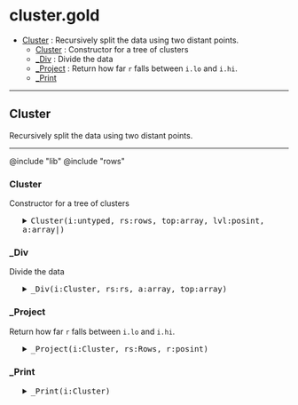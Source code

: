 #  cluster.gold
  - [Cluster](#cluster) : Recursively split the data using two distant points.
    - [Cluster](#cluster) : Constructor for a tree of clusters
    - [_Div](#_div) : Divide the data 
    - [_Project](#_project) : Return how far `r` falls between `i.lo` and `i.hi`. 
    - [_Print](#_print)


-----------------------------------------------------------

## Cluster
Recursively split the data using two distant points.

-----------------------------------------------------------

@include "lib"
@include "rows"

### Cluster
Constructor for a tree of clusters

<ul><details><summary><tt>Cluster(i:untyped, rs:rows, top:array, lvl:posint, a:array|)</tt></summary>

```awk
function Cluster(i:untyped,rs:rows,top:array,lvl:posint,a:array|) {
  Object(i)
  i.is = "Cluster"
  i.enough=16
  i.lvl = lvl ? lvl : 0
  i.c = i.lo = i.hi = i.mid = ""
  has(i,"leaves")
  has(i,"upper")
  has(i,"lower") 
  if ( lvl>0)
    _Div(i,rs,a,top)
  else {
    _Div(i,rs,rs.rows, i.leaves) }}
```

</details></ul>

### _Div
Divide the data 

<ul><details><summary><tt>_Div(i:Cluster, rs:rs, a:array, top:array)</tt></summary>

```awk
function _Div(i:Cluster,rs:rs,a:array,top:array,     r,b,n,lt,gt) {
  for(r in a) break # r is the first item
  i.lo = RowsFar(rs,  r)
  i.hi = RowsFar(rs,  i.lo)
  i.c  = RowsDist(rs, i.lo, i.hi)
  for(r in a) {
    b[r].row = r
    b[r].x   = _Project(i,rs,r)
  }
  n = keysort(b,"x")
  i.mid = b[int(n/2)].x
  if (length(b) < 2*i.enough)  
    i.about = RowsSomeBins(rs, a, top)
  else { 
    for (r in b) 
      b[r].x  <= i.mid ? lt[ b[r].row ] : gt[ b[r].row ]
    HASS(i, "upper", "Cluster", rs, top, i.lvl+1, lt)
    HASS(i, "lower", "Cluster", rs, top, i.lvl+1, gt) }}
```

</details></ul>

### _Project
Return how far `r` falls between `i.lo` and `i.hi`. 

<ul><details><summary><tt>_Project(i:Cluster, rs:Rows, r:posint)</tt></summary>

```awk
function _Project(i:Cluster, rs:Rows, r:posint,    a,b,x) {
   a = RowsDist(rs,r,i.lo)
   b = RowsDist(rs,r,i.hi)
   x = (a^2 + i.c^2 - b^2)/(2*i.c)
   return max(0, min(1, x)) }
```

</details></ul>

### _Print

<ul><details><summary><tt>_Print(i:Cluster)</tt></summary>

```awk
function _Print(i:Cluster,         lvl,pre,d) {
   # Recursively print a trees
   d = Gold.dot
   print pre length(i.has)
   if (length(i.lower)) _Print(i.lower, lvl+1, "|" d d " " pre)
   if (length(i.upper)) _Print(i.upper, lvl+1, "|" d d " " pre) }
```

</details></ul>
